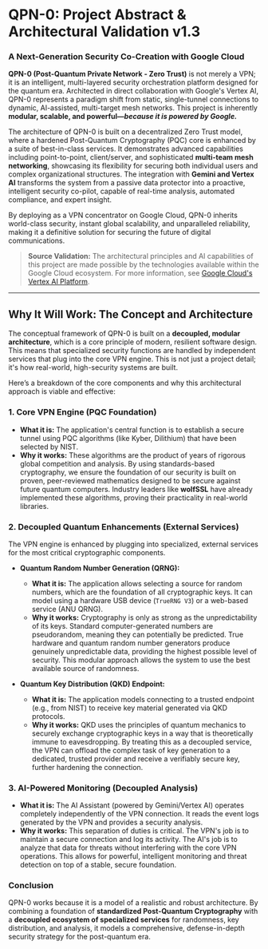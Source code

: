 
# QPN-0: Project Abstract & Architectural Validation v1.3

### A Next-Generation Security Co-Creation with Google Cloud

**QPN-0 (Post-Quantum Private Network - Zero Trust)** is not merely a VPN; it is an intelligent, multi-layered security orchestration platform designed for the quantum era. Architected in direct collaboration with Google's Vertex AI, QPN-0 represents a paradigm shift from static, single-tunnel connections to dynamic, AI-assisted, multi-target mesh networks. This project is inherently **modular, scalable, and powerful—*because it is powered by Google.***

The architecture of QPN-0 is built on a decentralized Zero Trust model, where a hardened Post-Quantum Cryptography (PQC) core is enhanced by a suite of best-in-class services. It demonstrates advanced capabilities including point-to-point, client/server, and sophisticated **multi-team mesh networking**, showcasing its flexibility for securing both individual users and complex organizational structures. The integration with **Gemini and Vertex AI** transforms the system from a passive data protector into a proactive, intelligent security co-pilot, capable of real-time analysis, automated compliance, and expert insight.

By deploying as a VPN concentrator on Google Cloud, QPN-0 inherits world-class security, instant global scalability, and unparalleled reliability, making it a definitive solution for securing the future of digital communications.

> **Source Validation:** The architectural principles and AI capabilities of this project are made possible by the technologies available within the Google Cloud ecosystem. For more information, see [Google Cloud's Vertex AI Platform](https://cloud.google.com/vertex-ai).

---

## Why It Will Work: The Concept and Architecture

The conceptual framework of QPN-0 is built on a **decoupled, modular architecture**, which is a core principle of modern, resilient software design. This means that specialized security functions are handled by independent services that plug into the core VPN engine. This is not just a project detail; it's how real-world, high-security systems are built.

Here’s a breakdown of the core components and why this architectural approach is viable and effective:

### 1. **Core VPN Engine (PQC Foundation)**
-   **What it is:** The application's central function is to establish a secure tunnel using PQC algorithms (like Kyber, Dilithium) that have been selected by NIST.
-   **Why it works:** These algorithms are the product of years of rigorous global competition and analysis. By using standards-based cryptography, we ensure the foundation of our security is built on proven, peer-reviewed mathematics designed to be secure against future quantum computers. Industry leaders like **wolfSSL** have already implemented these algorithms, proving their practicality in real-world libraries.

### 2. **Decoupled Quantum Enhancements (External Services)**
The VPN engine is enhanced by plugging into specialized, external services for the most critical cryptographic components.

-   **Quantum Random Number Generation (QRNG):**
    -   **What it is:** The application allows selecting a source for random numbers, which are the foundation of all cryptographic keys. It can model using a hardware USB device (`TrueRNG V3`) or a web-based service (ANU QRNG).
    -   **Why it works:** Cryptography is only as strong as the unpredictability of its keys. Standard computer-generated numbers are pseudorandom, meaning they can potentially be predicted. True hardware and quantum random number generators produce genuinely unpredictable data, providing the highest possible level of security. This modular approach allows the system to use the best available source of randomness.

-   **Quantum Key Distribution (QKD) Endpoint:**
    -   **What it is:** The application models connecting to a trusted endpoint (e.g., from NIST) to receive key material generated via QKD protocols.
    -   **Why it works:** QKD uses the principles of quantum mechanics to securely exchange cryptographic keys in a way that is theoretically immune to eavesdropping. By treating this as a decoupled service, the VPN can offload the complex task of key generation to a dedicated, trusted provider and receive a verifiably secure key, further hardening the connection.

### 3. **AI-Powered Monitoring (Decoupled Analysis)**
-   **What it is:** The AI Assistant (powered by Gemini/Vertex AI) operates completely independently of the VPN connection. It reads the event logs generated by the VPN and provides a security analysis.
-   **Why it works:** This separation of duties is critical. The VPN's job is to maintain a secure connection and log its activity. The AI's job is to analyze that data for threats without interfering with the core VPN operations. This allows for powerful, intelligent monitoring and threat detection on top of a stable, secure foundation.

### Conclusion

QPN-0 works because it is a model of a realistic and robust architecture. By combining a foundation of **standardized Post-Quantum Cryptography** with a **decoupled ecosystem of specialized services** for randomness, key distribution, and analysis, it models a comprehensive, defense-in-depth security strategy for the post-quantum era.
